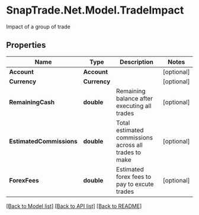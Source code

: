 # SnapTrade.Net.Model.TradeImpact
Impact of a group of trade

## Properties

Name | Type | Description | Notes
------------ | ------------- | ------------- | -------------
**Account** | **Account** |  | [optional] 
**Currency** | **Currency** |  | [optional] 
**RemainingCash** | **double** | Remaining balance after executing all trades | [optional] 
**EstimatedCommissions** | **double** | Total estimated commissions across all trades to make | [optional] 
**ForexFees** | **double** | Estimated forex fees to pay to excute trades | [optional] 

[[Back to Model list]](../README.md#documentation-for-models) [[Back to API list]](../README.md#documentation-for-api-endpoints) [[Back to README]](../README.md)

